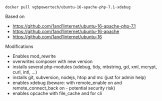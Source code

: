```
docker pull vgbpowertech/ubuntu-16-apache-php-7.1-xdebug
```

Based on
* https://github.com/1and1internet/ubuntu-16-apache-php-7.1
* https://github.com/1and1internet/ubuntu-16-apache
* https://github.com/1and1internet/ubuntu-16

Modifications
* Enables mod_rewrite
* overwrites composer with new version
* installs several php-modules (xdebug, tidy, mbstring, gd, xml, mcrypt, curl, intl, ...)
* installs git, subversion, nodejs, htop and mc (just for admin help)
* enables xdebug (beware: with remote_enable on and remote_connect_back on - potential security risk)
* enables opcache with file_cache and for cli

